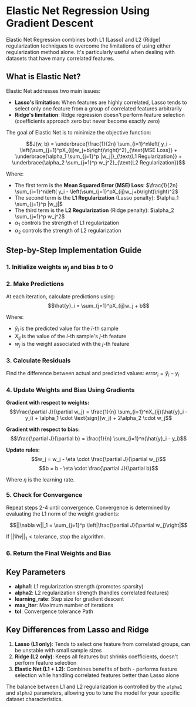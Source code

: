 # Elastic Net Regression Using Gradient Descent

Elastic Net Regression combines both L1 (Lasso) and L2 (Ridge) regularization techniques to overcome the limitations of using either regularization method alone. It's particularly useful when dealing with datasets that have many correlated features.

## What is Elastic Net?

Elastic Net addresses two main issues:
- **Lasso's limitation**: When features are highly correlated, Lasso tends to select only one feature from a group of correlated features arbitrarily
- **Ridge's limitation**: Ridge regression doesn't perform feature selection (coefficients approach zero but never become exactly zero)

The goal of Elastic Net is to minimize the objective function:

$$J(w, b) = \underbrace{\frac{1}{2n} \sum_{i=1}^n\left( y_i - \left(\sum_{j=1}^pX_{ij}w_j+b\right)\right)^2}_{\text{MSE Loss}} + \underbrace{\alpha_1 \sum_{j=1}^p |w_j|}_{\text{L1 Regularization}} + \underbrace{\alpha_2 \sum_{j=1}^p w_j^2}_{\text{L2 Regularization}}$$

Where:
* The first term is the **Mean Squared Error (MSE) Loss**: $\frac{1}{2n} \sum_{i=1}^n\left( y_i - \left(\sum_{j=1}^pX_{ij}w_j+b\right)\right)^2$
* The second term is the **L1 Regularization** (Lasso penalty): $\alpha_1 \sum_{j=1}^p |w_j|$
* The third term is the **L2 Regularization** (Ridge penalty): $\alpha_2 \sum_{j=1}^p w_j^2$
* $\alpha_1$ controls the strength of L1 regularization
* $\alpha_2$ controls the strength of L2 regularization

## Step-by-Step Implementation Guide

### 1. Initialize weights $w_j$ and bias $b$ to 0

### 2. Make Predictions
At each iteration, calculate predictions using:
$$\hat{y}_i = \sum_{j=1}^pX_{ij}w_j + b$$

Where:
- $\hat{y}_i$ is the predicted value for the $i$-th sample
- $X_{ij}$ is the value of the $i$-th sample's $j$-th feature
- $w_j$ is the weight associated with the $j$-th feature

### 3. Calculate Residuals
Find the difference between actual and predicted values: $error_i = \hat{y}_i - y_i$

### 4. Update Weights and Bias Using Gradients

**Gradient with respect to weights:**
$$\frac{\partial J}{\partial w_j} = \frac{1}{n} \sum_{i=1}^nX_{ij}(\hat{y}_i - y_i) + \alpha_1 \cdot \text{sign}(w_j) + 2\alpha_2 \cdot w_j$$

**Gradient with respect to bias:**
$$\frac{\partial J}{\partial b} = \frac{1}{n} \sum_{i=1}^n(\hat{y}_i - y_i)$$

**Update rules:**
$$w_j = w_j - \eta \cdot \frac{\partial J}{\partial w_j}$$
$$b = b - \eta \cdot \frac{\partial J}{\partial b}$$

Where $\eta$ is the learning rate.

### 5. Check for Convergence
Repeat steps 2-4 until convergence. Convergence is determined by evaluating the L1 norm of the weight gradients:

$$||\nabla w||_1 = \sum_{j=1}^p \left|\frac{\partial J}{\partial w_j}\right|$$

If $||\nabla w||_1 < \text{tolerance}$, stop the algorithm.

### 6. Return the Final Weights and Bias

## Key Parameters

- **alpha1**: L1 regularization strength (promotes sparsity)
- **alpha2**: L2 regularization strength (handles correlated features)
- **learning_rate**: Step size for gradient descent
- **max_iter**: Maximum number of iterations
- **tol**: Convergence tolerance
Path
## Key Differences from Lasso and Ridge

1. **Lasso (L1 only)**: Tends to select one feature from correlated groups, can be unstable with small sample sizes
2. **Ridge (L2 only)**: Keeps all features but shrinks coefficients, doesn't perform feature selection
3. **Elastic Net (L1 + L2)**: Combines benefits of both - performs feature selection while handling correlated features better than Lasso alone

The balance between L1 and L2 regularization is controlled by the `alpha1` and `alpha2` parameters, allowing you to tune the model for your specific dataset characteristics.

